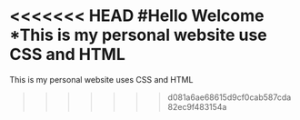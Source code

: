 <<<<<<< HEAD
#Hello Welcome
*This is my personal website use CSS and HTML
=======
This is my personal website uses CSS and HTML
>>>>>>> d081a6ae68615d9cf0cab587cda82ec9f483154a
